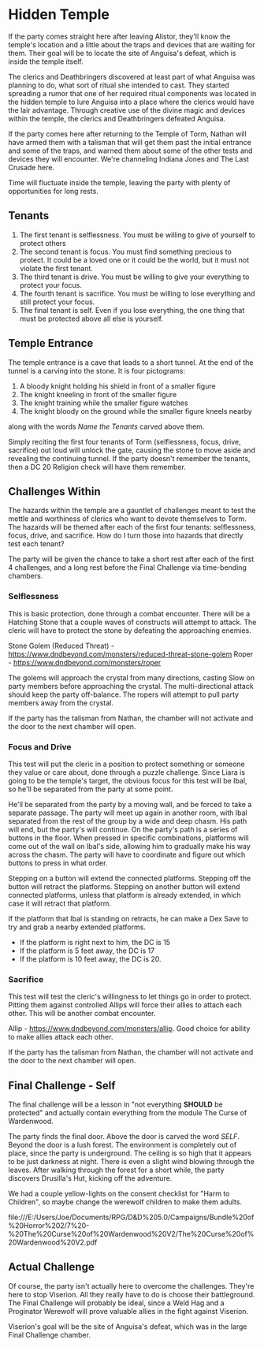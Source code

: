 # Hidden Temple
If the party comes straight here after leaving Alistor, they'll know the temple's location and a little about the traps and devices that are waiting for them. Their goal will be to locate the site of Anguisa's defeat, which is inside the temple itself.

The clerics and Deathbringers discovered at least part of what Anguisa was planning to do, what sort of ritual she intended to cast. They started spreading a rumor that one of her required ritual components was located in the hidden temple to lure Anguisa into a place where the clerics would have the lair advantage. Through creative use of the divine magic and devices within the temple, the clerics and Deathbringers defeated Anguisa.

If the party comes here after returning to the Temple of Torm, Nathan will have armed them with a talisman that will get them past the initial entrance and some of the traps, and warned them about some of the other tests and devices they will encounter. We're channeling Indiana Jones and The Last Crusade here.

Time will fluctuate inside the temple, leaving the party with plenty of opportunities for long rests.

## Tenants
1. The first tenant is selflessness. You must be willing to give of yourself to protect others
2. The second tenant is focus. You must find something precious to protect. It could be a loved one or it could be the world, but it must not violate the first tenant.
3. The third tenant is drive. You must be willing to give your everything to protect your focus.
4. The fourth tenant is sacrifice. You must be willing to lose everything and still protect your focus.
5. The final tenant is self. Even if you lose everything, the one thing that must be protected above all else is yourself.

## Temple Entrance
The temple entrance is a cave that leads to a short tunnel. At the end of the tunnel is a carving into the stone. It is four pictograms:
1. A bloody knight holding his shield in front of a smaller figure
2. The knight kneeling in front of the smaller figure
3. The knight training while the smaller figure watches
4. The knight bloody on the ground while the smaller figure kneels nearby

along with the words *Name the Tenants* carved above them.

Simply reciting the first four tenants of Torm (selflessness, focus, drive, sacrifice) out loud will unlock the gate, causing the stone to move aside and revealing the continuing tunnel. If the party doesn't remember the tenants, then a DC 20 Religion check will have them remember.

## Challenges Within
The hazards within the temple are a gauntlet of challenges meant to test the mettle and worthiness of clerics who want to devote themselves to Torm. The hazards will be themed after each of the first four tenants: selflessness, focus, drive, and sacrifice. How do I turn those into hazards that directly test each tenant?

The party will be given the chance to take a short rest after each of the first 4 challenges, and a long rest before the Final Challenge via time-bending chambers.

### Selflessness
This is basic protection, done through a combat encounter. There will be a Hatching Stone that a couple waves of constructs will attempt to attack. The cleric will have to protect the stone by defeating the approaching enemies.

Stone Golem (Reduced Threat) - https://www.dndbeyond.com/monsters/reduced-threat-stone-golem
Roper - https://www.dndbeyond.com/monsters/roper

The golems will approach the crystal from many directions, casting Slow on party members before approaching the crystal. The multi-directional attack should keep the party off-balance. The ropers will attempt to pull party members away from the crystal.

If the party has the talisman from Nathan, the chamber will not activate and the door to the next chamber will open.

### Focus and Drive
This test will put the cleric in a position to protect something or someone they value or care about, done through a puzzle challenge. Since Liara is going to be the temple's target, the obvious focus for this test will be Ibal, so he'll be separated from the party at some point.

He'll be separated from the party by a moving wall, and be forced to take a separate passage. The party will meet up again in another room, with Ibal separated from the rest of the group by a wide and deep chasm. His path will end, but the party's will continue. On the party's path is a series of buttons in the floor. When pressed in specific combinations, platforms will come out of the wall on Ibal's side, allowing him to gradually make his way across the chasm. The party will have to coordinate and figure out which buttons to press in what order.

Stepping on a button will extend the connected platforms. Stepping off the button will retract the platforms. Stepping on another button will extend connected platforms, unless that platform is already extended, in which case it will retract that platform.

If the platform that Ibal is standing on retracts, he can make a Dex Save to try and grab a nearby extended platforms.
* If the platform is right next to him, the DC is 15
* If the platform is 5 feet away, the DC is 17
* If the platform is 10 feet away, the DC is 20.

### Sacrifice
This test will test the cleric's willingness to let things go in order to protect. Pitting them against controlled Allips will force their allies to attach each other. This will be another combat encounter.

Allip - https://www.dndbeyond.com/monsters/allip. Good choice for ability to make allies attack each other.

If the party has the talisman from Nathan, the chamber will not activate and the door to the next chamber will open.

## Final Challenge - Self
The final challenge will be a lesson in "not everything **SHOULD** be protected" and actually contain everything from the module The Curse of Wardenwood.

The party finds the final door. Above the door is carved the word *SELF*. Beyond the door is a lush forest. The environment is completely out of place, since the party is underground. The ceiling is so high that it appears to be just darkness at night. There is even a slight wind blowing through the leaves. After walking through the forest for a short while, the party discovers Drusilla's Hut, kicking off the adventure.

We had a couple yellow-lights on the consent checklist for "Harm to Children", so maybe change the werewolf children to make them adults.

file:///E:/Users/Joe/Documents/RPG/D&D%205.0/Campaigns/Bundle%20of%20Horror%202/7%20-%20The%20Curse%20of%20Wardenwood%20V2/The%20Curse%20of%20Wardenwood%20V2.pdf

## Actual Challenge
Of course, the party isn't actually here to overcome the challenges. They're here to stop Viserion. All they really have to do is choose their battleground. The Final Challenge will probably be ideal, since a Weld Hag and a Proginator Werewolf will prove valuable allies in the fight against Viserion.

Viserion's goal will be the site of Anguisa's defeat, which was in the large Final Challenge chamber.
